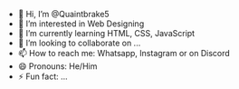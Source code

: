 - 👋 Hi, I’m @Quaintbrake5
- 👀 I’m interested in Web Designing
- 🌱 I’m currently learning HTML, CSS, JavaScript
- 💞️ I’m looking to collaborate on ...
- 📫 How to reach me: Whatsapp, Instagram or on Discord
- 😄 Pronouns: He/Him
- ⚡ Fun fact: ...

<!---
Quaintbrake5/Quaintbrake5 is a ✨ special ✨ repository because its `README.md` (this file) appears on your GitHub profile.
You can click the Preview link to take a look at your changes.
--->
